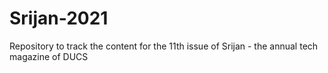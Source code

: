 # Srijan-2021
Repository to track the content for the 11th issue of Srijan - the annual tech magazine of DUCS
